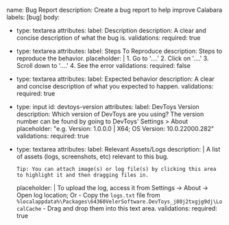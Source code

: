 name: Bug Report
description: Create a bug report to help improve Calabara
labels: [bug]
body:
  - type: textarea
    attributes:
      label: Description
      description: A clear and concise description of what the bug is.
    validations:
      required: true
  - type: textarea
    attributes:
      label: Steps To Reproduce
      description: Steps to reproduce the behavior.
      placeholder: |
        1. Go to '....'
        2. Click on '....'
        3. Scroll down to '....'
        4. See the error
    validations:
      required: false
  - type: textarea
    attributes:
      label: Expected behavior
      description: A clear and concise description of what you expected to happen.
    validations:
      required: true
  - type: input
    id: devtoys-version
    attributes:
      label: DevToys Version
      description: Which version of DevToys are you using? The version number can be found by going to DevToys' Settings > About
      placeholder: "e.g. Version: 1.0.0.0 | X64; OS Version: 10.0.22000.282"
    validations:
      required: true
  - type: textarea
    attributes:
      label: Relevant Assets/Logs
      description: |
        A list of assets (logs, screenshots, etc) relevant to this bug.

        Tip: You can attach image(s) or log file(s) by clicking this area to highlight it and then dragging files in.
      placeholder: |
        To upload the log, access it from Settings -> About -> Open log location; Or
        - Copy the `logs.txt` file from `%localappdata%\Packages\64360VelerSoftware.DevToys_j80j2txgjg9dj\LocalCache`
        - Drag and drop them into this text area.
    validations:
      required: true
